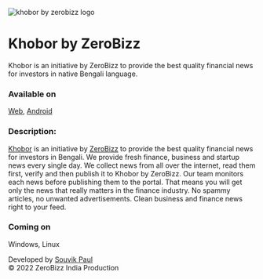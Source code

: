 ![khobor by zerobizz logo](https://raw.githubusercontent.com/zerobizz/khobor/main/assets/khobor_favicon_128.webp)
# Khobor by ZeroBizz
Khobor is an initiative by ZeroBizz to provide the best quality financial news for investors in native Bengali language.
### Available on
[Web](https://khobor.zerobizz.com/), [Android](https://zerobizz.github.io/khobor/download/android/)
### Description:
[Khobor](https://khobor.zerobizz.com/) is an initiative by [ZeroBizz](https://www.zerobizz.com) to provide the best quality financial news for investors in Bengali. We provide fresh finance, business and startup news every single day. We collect news from all over the internet, read them first, verify and then publish it to Khobor by ZeroBizz. Our team monitors each news before publishing them to the portal. That means you will get only the news that really matters in the finance industry. No spammy articles, no unwanted advertisements. Clean business and finance news right to your feed.
### Coming on
Windows, Linux

Developed by [Souvik Paul](https://twitter.com/thesouvikpaul)\
© 2022 ZeroBizz India Production